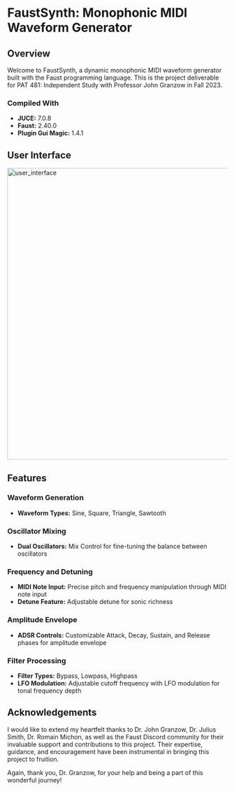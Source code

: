 # FaustSynth: Monophonic MIDI Waveform Generator

## Overview
Welcome to FaustSynth, a dynamic monophonic MIDI waveform generator built with the Faust programming language. This is the project deliverable for PAT 481: Independent Study with Professor John Granzow in Fall 2023.

### Compiled With
- **JUCE:** 7.0.8
- **Faust:** 2.40.0
- **Plugin Gui Magic:** 1.4.1

## User Interface
<img width="668" alt="user_interface" src="https://github.com/RealAlexZ/FaustSynth/assets/97690118/cbf5dfae-8ba0-44bc-9207-b24896c6e97e">

## Features

### Waveform Generation
- **Waveform Types:** Sine, Square, Triangle, Sawtooth

### Oscillator Mixing
- **Dual Oscillators:** Mix Control for fine-tuning the balance between oscillators

### Frequency and Detuning
- **MIDI Note Input:** Precise pitch and frequency manipulation through MIDI note input
- **Detune Feature:** Adjustable detune for sonic richness

### Amplitude Envelope
- **ADSR Controls:** Customizable Attack, Decay, Sustain, and Release phases for amplitude envelope

### Filter Processing
- **Filter Types:** Bypass, Lowpass, Highpass
- **LFO Modulation:** Adjustable cutoff frequency with LFO modulation for tonal frequency depth

## Acknowledgements
I would like to extend my heartfelt thanks to Dr. John Granzow, Dr. Julius Smith, Dr. Romain Michon, as well as the Faust Discord community for their invaluable support and contributions to this project. Their expertise, guidance, and encouragement have been instrumental in bringing this project to fruition.

Again, thank you, Dr. Granzow, for your help and being a part of this wonderful journey!
